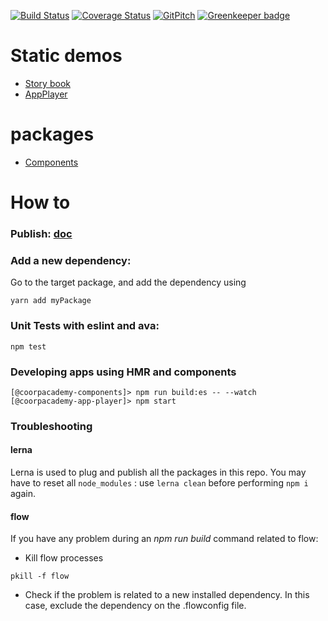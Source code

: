 [![Build Status](https://travis-ci.org/CoorpAcademy/components.svg?branch=master)](https://travis-ci.org/CoorpAcademy/components)
[![Coverage Status](https://codecov.io/gh/CoorpAcademy/components/branch/master/graph/badge.svg)](https://codecov.io/gh/CoorpAcademy/components)
[![GitPitch](https://gitpitch.com/assets/badge.svg)](https://gitpitch.com/coorpacademy/tekacademy/components?grs=github&t=night)
[![Greenkeeper badge](https://badges.greenkeeper.io/CoorpAcademy/components.svg)](https://greenkeeper.io/)

# Static demos
- [Story book](http://coorpacademy.github.io/components/components)
- [AppPlayer](http://coorpacademy.github.io/components/app-player)

# packages
- [Components](./packages/@coorpacademy-components/README.md)

# How to
### Publish: [doc](./doc/publish.md)

### Add a new dependency:
Go to the target package, and add the dependency using
```
yarn add myPackage
```

### Unit Tests with eslint and ava:
```
npm test
```

### Developing apps using HMR and components
```
[@coorpacademy-components]> npm run build:es -- --watch
[@coorpacademy-app-player]> npm start
```

### Troubleshooting
#### lerna
Lerna is used to plug and publish all the packages in this repo.
You may have to reset all `node_modules` : use `lerna clean` before performing `npm i` again.

#### flow
If you have any problem during an *npm run build* command related to flow:

* Kill flow processes

```
pkill -f flow
```
* Check if the problem is related to a new installed dependency. In this case, exclude the dependency on the .flowconfig file.
